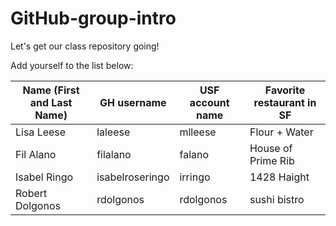 # GitHub-group-intro
Let's get our class repository going!

Add yourself to the list below:

| Name (First and Last Name) | GH username | USF account name | Favorite restaurant in SF |
| --- | --- | --- | --- |
| Lisa Leese | laleese | mlleese | Flour + Water |
| Fil Alano | filalano | falano | House of Prime Rib | 
| Isabel Ringo | isabelroseringo | irringo | 1428 Haight |
| Robert Dolgonos | rdolgonos | rdolgonos | sushi bistro |

